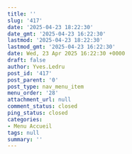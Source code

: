 ```yaml
---
title: ''
slug: '417'
date: '2025-04-23 18:22:30'
date_gmt: '2025-04-23 16:22:30'
lastmod: '2025-04-23 18:22:30'
lastmod_gmt: '2025-04-23 16:22:30'
date: Wed, 23 Apr 2025 16:22:30 +0000
draft: false
author: Yves.Ledru
post_id: '417'
post_parent: '0'
post_type: nav_menu_item
menu_order: '28'
attachment_url: null
comment_status: closed
ping_status: closed
categories:
- Menu Accueil
tags: null
summary: ''
---
```



